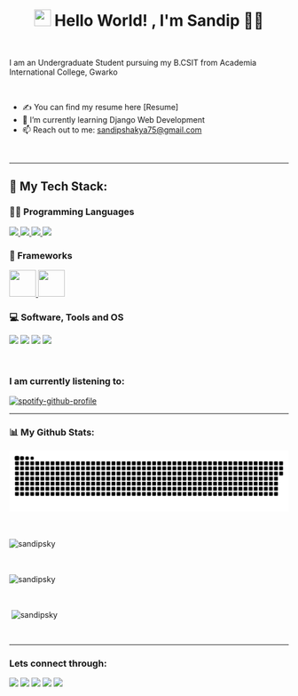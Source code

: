 <h1 align="center"><img src="https://raw.githubusercontent.com/MartinHeinz/MartinHeinz/master/wave.gif" width="30px" height="30px" /> Hello World! 
, I'm Sandip 👦‍💻</h1>
<br>

I am an Undergraduate Student
pursuing my B.CSIT from Academia International College, Gwarko

<br>


- ✍ You can find my resume here [Resume]
- 🌱 I’m currently learning Django Web Development
- 📫 Reach out to me: sandipshakya75@gmail.com

<br>
<hr>

## 🚀 My Tech Stack:

### 👨‍💻 Programming Languages

<p>
<a href="https://www.w3.org/html/" target="_blank"> <img src="https://img.icons8.com/color/48/000000/html-5.png"/> </a>
<a href="https://www.w3schools.com/css/" target="_blank"> <img src="https://img.icons8.com/color/48/000000/css3.png"/> </a>
    <a href="https://developer.mozilla.org/en-US/docs/Web/JavaScript" target="_blank"> <img src="https://img.icons8.com/color/48/000000/javascript.png"/> </a>
<a href="https://www.python.org" target="_blank"> <img src="https://img.icons8.com/color/48/000000/python.png"/> </a>
</p>

### 🧰 Frameworks
<p>    
<a href="https://www.djangoproject.com/" target="_blank"> <img src="https://icon-icons.com/downloadimage.php?id=130645&root=2107/PNG/512/&file=file_type_django_icon_130645.png" height="48px" width="48px"/> </a>
<a href="https://www.djangoproject.com/" target="_blank"> <img src="https://www.svgrepo.com/show/303500/react-1-logo.svg" height="48px" width="48px"/></a>    
</p>

### 💻 Software, Tools and OS
<p>
<a target="_blank" href="https://code.visualstudio.com/"><img src="https://img.icons8.com/color/48/undefined/visual-studio-code-2019.png"/></a>
<a target="_blank" href="https://git-scm.com/"><img src="https://img.icons8.com/color/48/undefined/git.png"/></a>
<a target="_blank" href="https://www.microsoft.com/en-us/software-download/windows10"><img src="https://img.icons8.com/color/48/undefined/windows-10.png"/></a>
<a target="_blank" href="https://www.linux.org/"><img src="https://img.icons8.com/color/48/undefined/linux--v1.png"/></a>
</p>

<br>

### I am currently listening to:

<!-- [![spotify-github-profile](https://spotify-github-profile.vercel.app/api/view?uid=313hsrznjsqk4nmkkidldrbwebbu&cover_image=true&theme=default)](https://github.com/kittinan/spotify-github-profile) -->
[![spotify-github-profile](https://spotify-github-profile.vercel.app/api/view?uid=313hsrznjsqk4nmkkidldrbwebbu&cover_image=false&theme=default)](https://github.com/kittinan/spotify-github-profile)
<br>

<hr>

### 📊 My Github Stats:
![snake gif](https://github.com/sandipsky/sandipsky/blob/output/github-contribution-grid-snake.svg)

<br>

<p><img align="center" src="https://github-readme-stats.vercel.app/api/top-langs?username=sandipsky&show_icons=true&theme=dark&locale=en&layout=compact" alt="sandipsky" /></p>

<br>

<p><img align="center" src="https://github-readme-streak-stats.herokuapp.com/?user=sandipsky&theme=dark" alt="sandipsky" /></p>

<br>

<p>&nbsp;<img align="center" src="https://github-readme-stats.vercel.app/api?username=sandipsky&show_icons=true&theme=dark&locale=en" alt="sandipsky" /></p>
<br>

<hr>

### Lets connect through:
<a href="https://www.facebook.com/s4sandipsky/"><img src="https://img.icons8.com/fluency/48/undefined/facebook-new.png"/></a>
<a href="https://www.instagram.com/sandipsky1/"><img src="https://img.icons8.com/fluency/48/undefined/instagram-new.png"/></a>
<a href="https://twitter.com/SandipSky1"><img src="https://img.icons8.com/color/48/000000/twitter--v1.png"/></a>
<a href="https://www.youtube.com/channel/UC7QBh73Rm2PYQs8WFPV1ELg"><img src="https://img.icons8.com/color/48/undefined/youtube-play.png"/></a>
<a href="https://www.linkedin.com/in/sandip-shakya-8230b91a5/"><img src="https://img.icons8.com/color/48/000000/linkedin.png"/></a>

